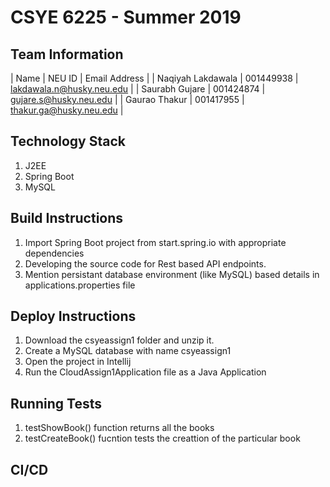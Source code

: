 # CSYE 6225 - Summer 2019

## Team Information

| Name | NEU ID | Email Address |
| Naqiyah Lakdawala	 | 001449938	 | lakdawala.n@husky.neu.edu |
| Saurabh Gujare         | 001424874     | gujare.s@husky.neu.edu |
| Gaurao Thakur		 | 001417955     | thakur.ga@husky.neu.edu |


## Technology Stack
1. J2EE
2. Spring Boot
3. MySQL

## Build Instructions
1. Import Spring Boot project from start.spring.io with appropriate dependencies
2. Developing the source code for Rest based API endpoints.
3. Mention persistant database environment (like MySQL) based details in applications.properties file

## Deploy Instructions
1. Download the csyeassign1 folder and unzip it.
2. Create a MySQL database with name csyeassign1
3. Open the project in Intellij
4. Run the CloudAssign1Application file as a Java Application

## Running Tests
1. testShowBook() function returns all the books
2. testCreateBook() fucntion tests the creattion of the particular book

## CI/CD


